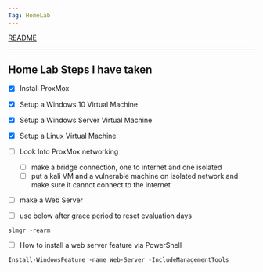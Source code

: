 ```yaml
---
Tag: HomeLab
---
```

[README](../README.md)

---
## Home Lab Steps I have taken
- [x] Install ProxMox
- [x] Setup a Windows 10 Virtual Machine
- [x] Setup a Windows Server Virtual Machine
- [x] Setup a Linux Virtual Machine
- [ ] Look Into ProxMox networking
	- [ ] make a bridge connection, one to internet and one isolated
	- [ ] put a kali VM and a vulnerable machine on isolated network and make sure it cannot connect to the internet
- [ ] make a Web Server


- [ ] use below after grace period to reset evaluation days
```
slmgr -rearm
```
- [ ] How to install a web server feature via PowerShell
```
Install-WindowsFeature -name Web-Server -IncludeManagementTools
```

